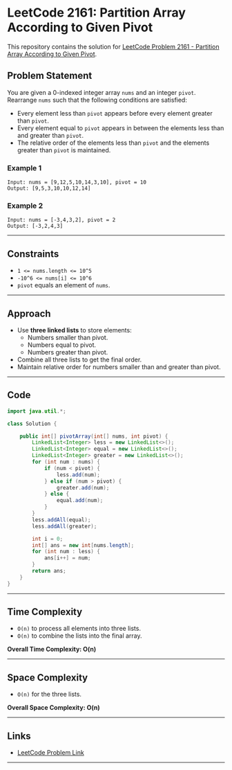 
# LeetCode 2161: Partition Array According to Given Pivot

This repository contains the solution for [LeetCode Problem 2161 - Partition Array According to Given Pivot](https://leetcode.com/problems/partition-array-according-to-given-pivot/).

## Problem Statement

You are given a 0-indexed integer array `nums` and an integer `pivot`. Rearrange `nums` such that the following conditions are satisfied:

- Every element less than `pivot` appears before every element greater than `pivot`.
- Every element equal to `pivot` appears in between the elements less than and greater than `pivot`.
- The relative order of the elements less than `pivot` and the elements greater than `pivot` is maintained.

### Example 1

```
Input: nums = [9,12,5,10,14,3,10], pivot = 10
Output: [9,5,3,10,10,12,14]
```

### Example 2

```
Input: nums = [-3,4,3,2], pivot = 2
Output: [-3,2,4,3]
```

---

## Constraints

- `1 <= nums.length <= 10^5`
- `-10^6 <= nums[i] <= 10^6`
- `pivot` equals an element of `nums`.

---

## Approach

- Use **three linked lists** to store elements:
    - Numbers smaller than pivot.
    - Numbers equal to pivot.
    - Numbers greater than pivot.
- Combine all three lists to get the final order.
- Maintain relative order for numbers smaller than and greater than pivot.

---

## Code

```java
import java.util.*;

class Solution {

    public int[] pivotArray(int[] nums, int pivot) {
        LinkedList<Integer> less = new LinkedList<>();
        LinkedList<Integer> equal = new LinkedList<>();
        LinkedList<Integer> greater = new LinkedList<>();
        for (int num : nums) {
            if (num < pivot) {
                less.add(num);
            } else if (num > pivot) {
                greater.add(num);
            } else {
                equal.add(num);
            }
        }
        less.addAll(equal);
        less.addAll(greater);

        int i = 0;
        int[] ans = new int[nums.length];
        for (int num : less) {
            ans[i++] = num;
        }
        return ans;
    }
}
```

---

## Time Complexity

- `O(n)` to process all elements into three lists.
- `O(n)` to combine the lists into the final array.

**Overall Time Complexity: O(n)**

---

## Space Complexity

- `O(n)` for the three lists.

**Overall Space Complexity: O(n)**

---

## Links

- [LeetCode Problem Link](https://leetcode.com/problems/partition-array-according-to-given-pivot/)

---

